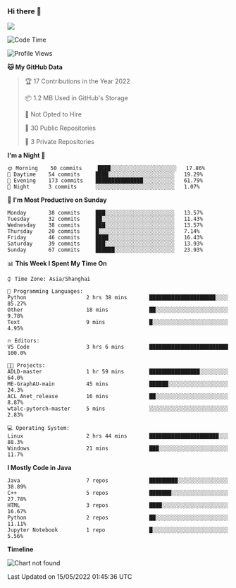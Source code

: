 ### Hi there 👋

<!--
**zhou-ning/zhou-ning** is a ✨ _special_ ✨ repository because its `README.md` (this file) appears on your GitHub profile.

Here are some ideas to get you started:

- 🔭 I’m currently working on ...
- 🌱 I’m currently learning ...
- 👯 I’m looking to collaborate on ...
- 🤔 I’m looking for help with ...
- 💬 Ask me about ...
- 📫 How to reach me: ...
- 😄 Pronouns: ...
- ⚡ Fun fact: ...
-->
![](https://github-readme-stats.vercel.app/api?username=zhou-ning)

<!--START_SECTION:waka-->
![Code Time](http://img.shields.io/badge/Code%20Time-0%20secs-blue)

![Profile Views](http://img.shields.io/badge/Profile%20Views-0-blue)

**🐱 My GitHub Data** 

> 🏆 17 Contributions in the Year 2022
 > 
> 📦 1.2 MB Used in GitHub's Storage 
 > 
> 🚫 Not Opted to Hire
 > 
> 📜 30 Public Repositories 
 > 
> 🔑 3 Private Repositories  
 > 
**I'm a Night 🦉** 

```text
🌞 Morning    50 commits     ████░░░░░░░░░░░░░░░░░░░░░   17.86% 
🌆 Daytime    54 commits     ████░░░░░░░░░░░░░░░░░░░░░   19.29% 
🌃 Evening    173 commits    ███████████████░░░░░░░░░░   61.79% 
🌙 Night      3 commits      ░░░░░░░░░░░░░░░░░░░░░░░░░   1.07%

```
📅 **I'm Most Productive on Sunday** 

```text
Monday       38 commits     ███░░░░░░░░░░░░░░░░░░░░░░   13.57% 
Tuesday      32 commits     ██░░░░░░░░░░░░░░░░░░░░░░░   11.43% 
Wednesday    38 commits     ███░░░░░░░░░░░░░░░░░░░░░░   13.57% 
Thursday     20 commits     █░░░░░░░░░░░░░░░░░░░░░░░░   7.14% 
Friday       46 commits     ████░░░░░░░░░░░░░░░░░░░░░   16.43% 
Saturday     39 commits     ███░░░░░░░░░░░░░░░░░░░░░░   13.93% 
Sunday       67 commits     ██████░░░░░░░░░░░░░░░░░░░   23.93%

```


📊 **This Week I Spent My Time On** 

```text
⌚︎ Time Zone: Asia/Shanghai

💬 Programming Languages: 
Python                   2 hrs 38 mins       █████████████████████░░░░   85.27% 
Other                    18 mins             ██░░░░░░░░░░░░░░░░░░░░░░░   9.78% 
Text                     9 mins              █░░░░░░░░░░░░░░░░░░░░░░░░   4.95%

🔥 Editors: 
VS Code                  3 hrs 6 mins        █████████████████████████   100.0%

🐱‍💻 Projects: 
ADLD-master              1 hr 59 mins        ████████████████░░░░░░░░░   64.0% 
ME-GraphAU-main          45 mins             ██████░░░░░░░░░░░░░░░░░░░   24.3% 
ACL_Anet_release         16 mins             ██░░░░░░░░░░░░░░░░░░░░░░░   8.87% 
wtalc-pytorch-master     5 mins              ░░░░░░░░░░░░░░░░░░░░░░░░░   2.83%

💻 Operating System: 
Linux                    2 hrs 44 mins       ██████████████████████░░░   88.3% 
Windows                  21 mins             ███░░░░░░░░░░░░░░░░░░░░░░   11.7%

```

**I Mostly Code in Java** 

```text
Java                     7 repos             █████████░░░░░░░░░░░░░░░░   38.89% 
C++                      5 repos             ███████░░░░░░░░░░░░░░░░░░   27.78% 
HTML                     3 repos             ████░░░░░░░░░░░░░░░░░░░░░   16.67% 
Python                   2 repos             ██░░░░░░░░░░░░░░░░░░░░░░░   11.11% 
Jupyter Notebook         1 repo              █░░░░░░░░░░░░░░░░░░░░░░░░   5.56%

```


**Timeline**

![Chart not found](https://raw.githubusercontent.com/zhou-ning/zhou-ning/main/charts/bar_graph.png) 


 Last Updated on 15/05/2022 01:45:36 UTC
<!--END_SECTION:waka-->
